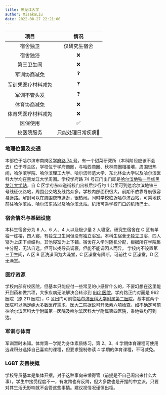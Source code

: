 ```yaml
---
title: 黑龙江大学
author: MisakaLiu
date: 2022-08-27 22:21:00
---
```


|项目|情况|
|:---:|:---:|
|宿舍独卫|仅研究生宿舍|
|宿舍独浴|❌|
|第三卫生间|❌|
|军训协商减免|❓|
|军训凭医疗材料减免|❓|
|军训不管头发|❓|
|体育协商减免|❌|
|体育凭医疗材料减免|❌|
|医保使用|✅|
|校医院服务|只能处理日常疾病🤔|

### 地理位置及交通

本部位于哈尔滨市南岗区[学府路 74 号](https://amap.com/place/B01C302AE4)，有一个甜菜研究所（本科阶段应该不会去）位于呼兰区，学校位于学府商圈，与哈西商圈、秋林商圈相接壤，周围很热闹，哈尔滨学院、哈尔滨理工大学、哈尔滨师范大学、东北林业大学以及哈尔滨医科大学均在黑龙江大学周围。学校学府路 74 号正门出门即是[哈尔滨地铁一号线黑龙江大学站](https://amap.com/place/BV10114433)，自 C 区学府东四道街校门出校后步行约 1 公里可到达哈尔滨地铁三号线征仪路站，周围公交站及线路众多。学校内部面积很大，前期不依靠导航很容易迷路。解封可以在周围夜市逛逛，很热闹。同时学校临近哈尔滨西站，可乘地铁前往哈尔滨站、哈尔滨东站以及哈尔滨北站。机场可乘学校门口的机场巴士。

### 宿舍情况与基础设施

本科生宿舍分为 8 人、6 人、4 人以及极少量 2 人寝室。研究生宿舍在 C 区有单独一栋楼，四人寝，有独立卫生间但没有独立浴室。本科生宿舍无独立卫浴，四人寝为上床下桌结构，其他寝室为上下铺。宿舍在入学时随机分配，根据所在学院集中分配，无法自选。但可以找导员调寝，但能不能调因人而异。
学校内不设置第三卫生间，A 区 B 区洗澡间为大澡堂，C 区澡堂有隔断，可前往 C 区澡堂。D 区无澡堂。

### 医疗资源

学校内部有校医院，但基本只能应付一些常见的小感冒什么的，不要幻想在这里能开到药和做六项，大多疾病无法解决会转诊到 [962 医院](https://amap.com/place/B0FFJTBLUW)。学府路正门对面是 962 医院（原 211 医院），C 区出门可前往[哈尔滨医科大学附属第二医院](https://amap.com/place/B01C30JJ8F)，基本这两个医院可以满足绝大多数医疗需求，医大二院据说可开激素六项检查。如不确定可前往哈尔滨医科大学附属第一医院及哈尔滨医科大学附属第四医院，乘地铁均可到达。

### 军训与体育

军训暂时未知。体育第一学期为身体素质练习，第 2、3、4 学期体育课程可使用选课积分选择自己喜欢的课程，但要求强制修读 4 学期的体育课程，不可减免。

### LGBT 友善梗概

学校导员基本是集体开摆，对于这种事向来懒得管（前提是不自己闹出来什么大事）。学生中接受程度不一，有友跨也有反跨，但大多数也是开摆的中立派，只要对其生活无影响就不会管这些事情。建议视情况谨慎出柜。
